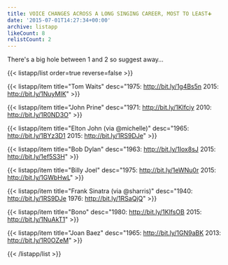 ```yaml
---
title: VOICE CHANGES ACROSS A LONG SINGING CAREER, MOST TO LEAST➕
date: '2015-07-01T14:27:34+00:00'
archive: listapp
likeCount: 8
relistCount: 2
---
```


There's a big hole between 1 and 2 so suggest away…

<!--more-->

{{< listapp/list order=true reverse=false >}}

   {{< listapp/item title="Tom Waits"
      desc="1975: http://bit.ly/1g4Bs5n   2015: http://bit.ly/1NuyMIK" >}}

   {{< listapp/item title="John Prine"
      desc="1971: http://bit.ly/1Klfciy    2010: http://bit.ly/1R0ND3O" >}}

   {{< listapp/item title="Elton John (via @michelle)"
      desc="1965: http://bit.ly/1BYz3D1    2015: http://bit.ly/1RS9DJe" >}}

   {{< listapp/item title="Bob Dylan"
      desc="1963: http://bit.ly/1Iox8sJ    2015: http://bit.ly/1ef5S3H" >}}

   {{< listapp/item title="Billy Joel"
      desc="1975: http://bit.ly/1eWNu0r    2015: http://bit.ly/1GWbHwL" >}}

   {{< listapp/item title="Frank Sinatra (via @sharris)"
      desc="1940: http://bit.ly/1RS9DJe     1976: http://bit.ly/1RSaQjQ" >}}

   {{< listapp/item title="Bono"
      desc="1980: http://bit.ly/1KlfsOB    2015: http://bit.ly/1NuAkT1" >}}

   {{< listapp/item title="Joan Baez"
      desc="1965: http://bit.ly/1GN9aBK    2013: http://bit.ly/1R0OZeM" >}}

{{< /listapp/list >}}
